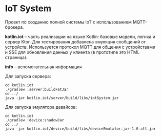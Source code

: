 # IoT System

Проект по созданию полной системы IoT с использованием MQTT-брокера.

**kotlin.iot** – часть реализации на языке Kotlin: базовые модели, логика и сервер Ktor. Для тестирования добавлена эмуляция сообщений от устройств. Используется протокол MQTT для общения с устройствами и SSE для обновления данных у клиента (в прототипе это HTML страница).

**info** – вспомогательная информация


Для запуска сервера:
```
cd kotlin.iot
./gradlew :server:buildFatJar
cd ../
java -jar kotlin.iot/server/build/libs/iotSystem.jar
```

Для запуска эмулятора девайсов:
```
cd kotlin.iot
./gradlew :device:shadowJar
cd ../
java -jar kotlin.iot/device/build/libs/deviceEmulator.jar-1.0-all.jar
```